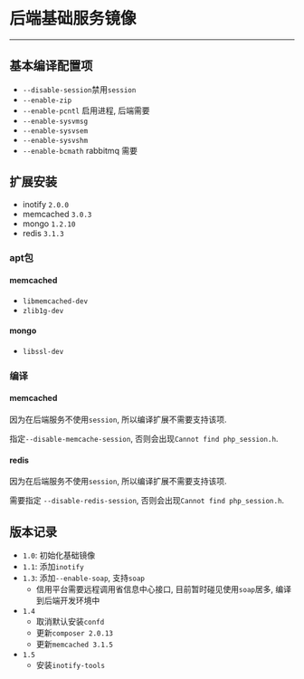 # 后端基础服务镜像

---

## 基本编译配置项

* `--disable-session`禁用`session`
* `--enable-zip`
* `--enable-pcntl` 启用进程, 后端需要
* `--enable-sysvmsg`
* `--enable-sysvsem`
* `--enable-sysvshm`
* `--enable-bcmath` rabbitmq 需要

## 扩展安装

* inotify `2.0.0`
* memcached `3.0.3`
* mongo `1.2.10`
* redis `3.1.3`

### apt包

#### memcached

* `libmemcached-dev`
* `zlib1g-dev`

#### mongo

* `libssl-dev`

### 编译

#### memcached

因为在后端服务不使用`session`, 所以编译扩展不需要支持该项.

指定`--disable-memcache-session`, 否则会出现`Cannot find php_session.h`.

#### redis

因为在后端服务不使用`session`, 所以编译扩展不需要支持该项.

需要指定 `--disable-redis-session`, 否则会出现`Cannot find php_session.h`.

## 版本记录

* `1.0`: 初始化基础镜像
* `1.1`: 添加`inotify`
* `1.3`: 添加`--enable-soap`, 支持`soap`
	* 信用平台需要远程调用省信息中心接口, 目前暂时碰见使用`soap`居多, 编译到后端开发环境中
* `1.4`
	* 取消默认安装`confd`
	* 更新`composer 2.0.13`
	* 更新`memcached 3.1.5`
* `1.5`
	* 安装`inotify-tools`